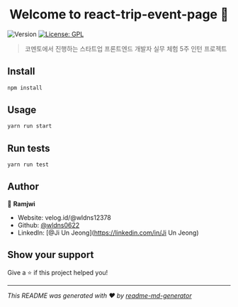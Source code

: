 <h1 align="center">Welcome to react-trip-event-page 👋</h1>
<p>
  <img alt="Version" src="https://img.shields.io/badge/version-0.1.0-blue.svg?cacheSeconds=2592000" />
  <a href="#" target="_blank">
    <img alt="License: GPL" src="https://img.shields.io/badge/License-GPL-yellow.svg" />
  </a>
</p>

> 코멘토에서 진행하는 스타트업 프론트엔드 개발자 실무 체험 5주 인턴 프로젝트

## Install

```sh
npm install
```

## Usage

```sh
yarn run start
```

## Run tests

```sh
yarn run test
```

## Author

👤 **Ramjwi**

- Website: velog.id/@wldns12378
- Github: [@wldns0622](https://github.com/wldns0622)
- LinkedIn: [@Ji Un Jeong](https://linkedin.com/in/Ji Un Jeong)

## Show your support

Give a ⭐️ if this project helped you!

---

_This README was generated with ❤️ by [readme-md-generator](https://github.com/kefranabg/readme-md-generator)_
